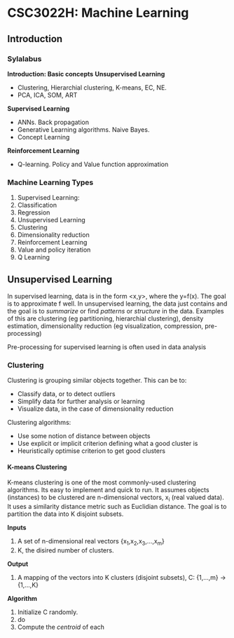 # CSC3022H: Machine Learning

## Introduction

### Sylalabus

**Introduction: Basic concepts**
**Unsupervised Learning**
  - Clustering, Hierarchial clustering, K-means, EC, NE.
  - PCA, ICA, SOM, ART

**Supervised Learning**
  - ANNs. Back propagation
  - Generative Learning algorithms. Naive Bayes.
  - Concept Learning

**Reinforcement Learning**
  - Q-learning. Policy and Value function approximation

### Machine Learning Types

1. Supervised Learning:
  1. Classification
  2. Regression
2. Unsupervised Learning
  1. Clustering
  2. Dimensionality reduction
3. Reinforcement Learning
  1. Value and policy iteration
  2. Q Learning
  
## Unsupervised Learning
In supervised learning, data is in the form <x,y>, where the y=f(x). The goal is to approximate f well.
In unsupervised learning, the data just contains <x> and the goal is to *summarize* or find *patterns* or *structure* in the data.
Examples of this are clustering (eg partitioning, hierarchial clustering), density estimation, dimensionality reduction (eg visualization, compression, pre-processing)
  
 Pre-processing for supervised learning is often used in data analysis
 
 ### Clustering
 
 Clustering is grouping similar objects together.
 This can be to:
 - Classify data, or to detect outliers
 - Simplify data for further analysis or learning
 - Visualize data, in the case of dimensionality reduction
 
 Clustering algorithms:
 - Use some notion of distance between objects
 - Use explicit or implicit criterion defining what a good cluster is
 - Heuristically optimise criterion to get good clusters
 
 #### K-means Clustering
 
 K-means clustering is one of the most commonly-used clustering algorithms. Its easy to implement and quick to run. It assumes objects (instances) to be clustered are n-dimensional vectors, x<sub>i</sub> (real valued data). It uses a similarity distance metric such as Euclidian distance. The goal is to partition the data into K disjoint subsets.
 
 **Inputs**
 1. A set of n-dimensional real vectors {x<sub>1</sub>,x<sub>2</sub>,x<sub>3</sub>,...,x<sub>m</sub>}
 2. K, the disired number of clusters.
 
 **Output**
 1. A mapping of the vectors into K clusters (disjoint subsets), C: {1,...,m} → {1,...,K}
 
 **Algorithm**
 1. Initialize C randomly.
 2. do
  1. Compute the *centroid* of each


